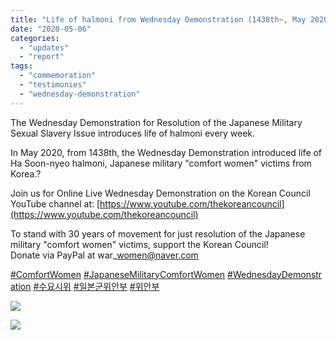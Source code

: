 ```yaml
---
title: "Life of halmoni from Wednesday Demonstration (1438th~, May 2020)"
date: "2020-05-06"
categories: 
  - "updates"
  - "report"
tags: 
  - "commemoration"
  - "testimonies"
  - "wednesday-demonstration"
---
```


The Wednesday Demonstration for Resolution of the Japanese Military Sexual Slavery Issue introduces life of halmoni every week.

In May 2020, from 1438th, the Wednesday Demonstration introduced life of Ha Soon-nyeo halmoni, Japanese military "comfort women" victims from Korea.?

Join us for Online Live Wednesday Demonstration on the Korean Council YouTube channel at: [https://www.youtube.com/thekoreancouncil](https://www.youtube.com/thekoreancouncil)

To stand with 30 years of movement for just resolution of the Japanese military "comfort women" victims, support the Korean Council!  
Donate via PayPal at war\_women@naver.com

[#ComfortWomen](https://www.facebook.com/hashtag/comfortwomen?source=feed_text&epa=HASHTAG) [#JapaneseMilitaryComfortWomen](https://www.facebook.com/hashtag/japanesemilitarycomfortwomen?source=feed_text&epa=HASHTAG) [#WednesdayDemonstration](https://www.facebook.com/hashtag/wednesdaydemonstration?source=feed_text&epa=HASHTAG) [#수요시위](https://www.facebook.com/hashtag/%EC%88%98%EC%9A%94%EC%8B%9C%EC%9C%84?source=feed_text&epa=HASHTAG) [#일본군위안부](https://www.facebook.com/hashtag/%EC%9D%BC%EB%B3%B8%EA%B5%B0%EC%9C%84%EC%95%88%EB%B6%80?source=feed_text&epa=HASHTAG) [#위안부](https://www.facebook.com/hashtag/%EC%9C%84%EC%95%88%EB%B6%80?source=feed_text&epa=HASHTAG)

![](https://womenandwar.net/kr/wp-content/uploads/2020/05/슬라이드3-1-1024x1024.jpg)

![](https://womenandwar.net/kr/wp-content/uploads/2020/05/슬라이드4-1-1024x1024.jpg)
